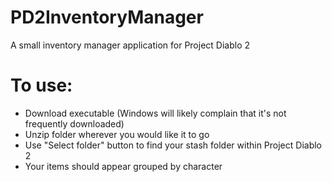 # PD2InventoryManager
A small inventory manager application for Project Diablo 2

# To use:
- Download executable (Windows will likely complain that it's not frequently downloaded)
- Unzip folder wherever you would like it to go
- Use "Select folder" button to find your stash folder within Project Diablo 2
- Your items should appear grouped by character
